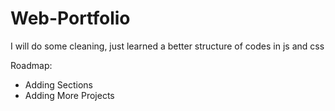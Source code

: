 # Web-Portfolio
I will do some cleaning, just learned a better structure of codes in js and css

Roadmap:
- Adding Sections
- Adding More Projects
